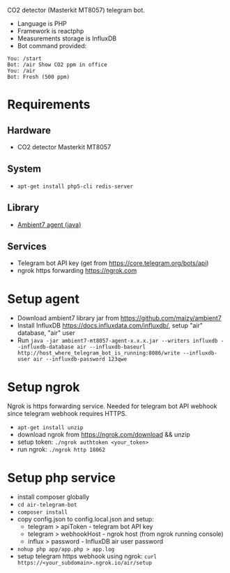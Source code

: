 CO2 detector (Masterkit MT8057) telegram bot.
* Language is PHP
* Framework is reactphp
* Measurements storage is InfluxDB
* Bot command provided:
```
You: /start
Bot: /air Show CO2 ppm in office
You: /air
Bot: Fresh (500 ppm)
```

# Requirements
## Hardware

* CO2 detector Masterkit MT8057

## System

* `apt-get install php5-cli redis-server`

## Library

* [Ambient7 agent (java)](https://github.com/maizy/ambient7)

## Services

* Telegram bot API key (get from https://core.telegram.org/bots/api)
* ngrok https forwarding https://ngrok.com


# Setup agent
* Download ambient7 library jar from https://github.com/maizy/ambient7
* Install InfluxDB https://docs.influxdata.com/influxdb/, setup "air" database, "air" user
* Run ```java -jar ambient7-mt8057-agent-x.x.x.jar --writers influxdb
      --influxdb-database air
      --influxdb-baseurl http://host_where_telegram_bot_is_running:8086/write
      --influxdb-user air --influxdb-password 123qwe```

# Setup ngrok

Ngrok is https forwarding service. Needed for telegram bot API webhook since telegram webhook requires HTTPS.

* `apt-get install unzip`
* download ngrok from https://ngrok.com/download && unzip
* setup token: `./ngrok authtoken <your_token>`
* run ngrok: `./ngrok http 18062`

# Setup php service

* install composer globally
* `cd air-telegram-bot`
* `composer install`
* copy config.json to config.local.json and setup:
  * telegram > apiToken - telegram bot API key
  * telegram > webhookHost - ngrok host (from ngrok running console)
  * influx > password - InfluxDB air user password
* `nohup php app/app.php > app.log`
* setup telegram https webhook using ngrok: `curl https://<your_subdomain>.ngrok.io/air/setup`
